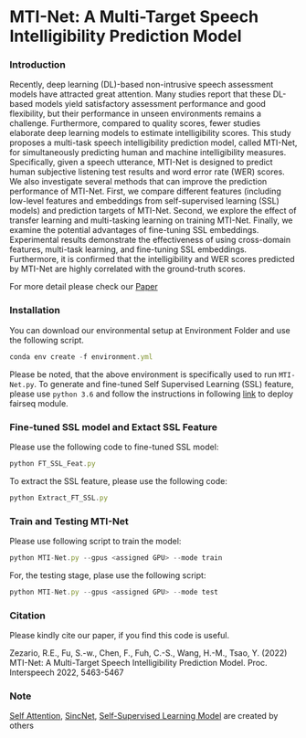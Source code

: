 # MTI-Net: A Multi-Target Speech Intelligibility Prediction Model

### Introduction ###

Recently, deep learning (DL)-based non-intrusive speech assessment models have attracted great attention. Many studies report that these DL-based models yield satisfactory assessment performance and good flexibility, but their performance in unseen environments remains a challenge. Furthermore, compared to quality scores, fewer studies elaborate deep learning models to estimate intelligibility scores. This study proposes a multi-task speech intelligibility prediction model, called MTI-Net, for simultaneously predicting human and machine intelligibility measures. Specifically, given a speech utterance, MTI-Net is designed to predict human subjective listening test results and word error rate (WER) scores. We also investigate several methods that can improve the prediction performance of MTI-Net. First, we compare different features (including low-level features and embeddings from self-supervised learning (SSL) models) and prediction targets of MTI-Net. Second, we explore the effect of transfer learning and multi-tasking learning on training MTI-Net. Finally, we examine the potential advantages of fine-tuning SSL embeddings. Experimental results demonstrate the effectiveness of using cross-domain features, multi-task learning, and fine-tuning SSL embeddings. Furthermore, it is confirmed that the intelligibility and WER scores predicted by MTI-Net are highly correlated with the ground-truth scores. 

For more detail please check our <a href="https://www.isca-speech.org/archive/pdfs/interspeech_2022/zezario22_interspeech.pdf" target="_blank">Paper</a>

### Installation ###

You can download our environmental setup at Environment Folder and use the following script.
```js
conda env create -f environment.yml
```

Please be noted, that the above environment is specifically used to run ```MTI-Net.py```. To generate and fine-tuned Self Supervised Learning (SSL) feature, please use ```python 3.6``` and follow the instructions in following <a href="https://github.com/pytorch/fairseq" target="_blank">link</a> to deploy fairseq module.  

### Fine-tuned SSL model and Extact SSL Feature ###

Please use the following code to fine-tuned SSL model:
```js
python FT_SSL_Feat.py
```
To extract the SSL feature, please use the following code:
```js
python Extract_FT_SSL.py
```

### Train and Testing MTI-Net ###

Please use following script to train the model:
```js
python MTI-Net.py --gpus <assigned GPU> --mode train
```
For, the testing stage, plase use the following script:
```js
python MTI-Net.py --gpus <assigned GPU> --mode test
```

### Citation ###

Please kindly cite our paper, if you find this code is useful.

<a id="1"></a> 
Zezario, R.E., Fu, S.-w., Chen, F., Fuh, C.-S., Wang, H.-M., Tsao, Y. (2022) MTI-Net: A Multi-Target Speech Intelligibility Prediction Model. Proc. Interspeech 2022, 5463-5467

### Note ###

<a href="https://github.com/CyberZHG/keras-self-attention" target="_blank">Self Attention</a>, <a href="https://github.com/grausof/keras-sincnet" target="_blank">SincNet</a>, <a href="https://github.com/pytorch/fairseq" target="_blank">Self-Supervised Learning Model</a> are created by others
